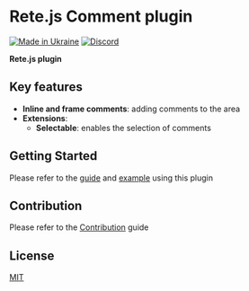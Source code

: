 Rete.js Comment plugin
====
[![Made in Ukraine](https://img.shields.io/badge/made_in-ukraine-ffd700.svg?labelColor=0057b7)](https://stand-with-ukraine.pp.ua)
[![Discord](https://img.shields.io/discord/1081223198055604244?color=%237289da&label=Discord)](https://discord.gg/cxSFkPZdsV)

**Rete.js plugin**

## Key features

- **Inline and frame comments**: adding comments to the area
- **Extensions**:
  - **Selectable**: enables the selection of comments

## Getting Started

Please refer to the [guide](https://retejs.org/docs/guides/comments) and [example](https://retejs.org/examples/comments) using this plugin

## Contribution

Please refer to the [Contribution](https://retejs.org/docs/contribution) guide

## License

[MIT](https://github.com/retejs/comment-plugin/blob/master/LICENSE)
